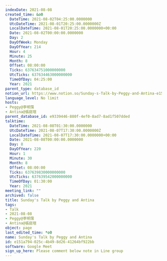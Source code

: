 ```yaml
---
indexDate: 2021-08-08
created_time: &o0
  DateTime: 2021-08-02T04:25:00.0000000
  UtcDateTime: 2021-08-01T20:25:00.0000000Z
  LocalDateTime: 2021-08-01T20:25:00.0000000+00:00
  Date: 2021-08-02T00:00:00.0000000
  Day: 2
  DayOfWeek: Monday
  DayOfYear: 214
  Hour: 4
  Minute: 25
  Month: 8
  Offset: 08:00:00
  Ticks: 637634751000000000
  UtcTicks: 637634463000000000
  TimeOfDay: 04:25:00
  Year: 2021
parent_type: database_id
notion_url: https://www.notion.so/Sunday-s-Talk-by-Peggy-and-Antina-e151a794025c4b498d2641264bf922bb
language_level: No limit
hosts:
- Peggy@李明霈
- Antina@張庭瑄
parent_database_id: e9339446-880f-4ef0-8ad7-8ad1f507dded
talktime:
  DateTime: 2021-08-08T01:30:00.0000000
  UtcDateTime: 2021-08-07T17:30:00.0000000Z
  LocalDateTime: 2021-08-07T17:30:00.0000000+00:00
  Date: 2021-08-08T00:00:00.0000000
  Day: 8
  DayOfYear: 220
  Hour: 1
  Minute: 30
  Month: 8
  Offset: 08:00:00
  Ticks: 637639830000000000
  UtcTicks: 637639542000000000
  TimeOfDay: 01:30:00
  Year: 2021
meeting_link: ""
archived: false
title: Sunday's Talk by Peggy and Antina
tags:
- Talk
- 2021-08-08
- Peggy@李明霈
- Antina@張庭瑄
object: page
last_edited_time: *o0
name: Sunday's Talk by Peggy and Antina
id: e151a794-025c-4b49-8d26-41264bf922bb
software: Google Meet
sign_up_here: Please comment below note in Line group
---
```







